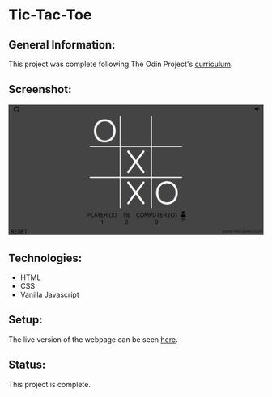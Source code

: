 # Tic-Tac-Toe

## General Information:
This project was complete following The Odin Project's [curriculum](https://www.theodinproject.com/courses/javascript/lessons/tic-tac-toe-javascript?ref=lnav).

## Screenshot:
![My tic-tac-toe screenshot](img/screenshot.png)
## Technologies:
- HTML
- CSS
- Vanilla Javascript

## Setup: 
The live version of the webpage can be seen [here](https://tpsst5.github.io/tic-tac-toe/).
## Status:
This project is complete.
